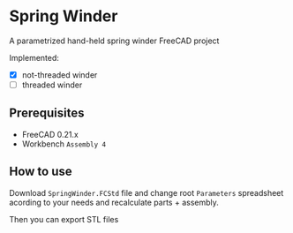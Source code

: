 # Spring Winder

A parametrized hand-held spring winder FreeCAD project

Implemented:

- [x] not-threaded winder
- [ ] threaded winder

## Prerequisites

* FreeCAD 0.21.x
* Workbench `Assembly 4`

## How to use

Download `SpringWinder.FCStd` file and change root `Parameters` spreadsheet acording to your needs and recalculate parts + assembly.

Then you can export STL files
